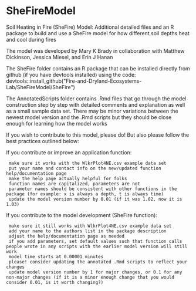 # SheFireModel
Soil Heating in Fire (SheFire) Model:  Additional detailed files and an R package to build and use a SheFire model for how different soil depths heat and cool during fires

The model was developed by Mary K Brady in collaboration with Matthew Dickinson, Jessica Miesel, and Erin J Hanan

The SheFire folder contains an R package that can be installed directly from github (if you have devtools installed) using the code: devtools::install_github("Fire-and-Dryland-Ecosystems-Lab/SheFireModel/SheFire")

The AnnotatedScripts folder contains .Rmd files that go through the model construction step by step with detailed comments and explanation as well as a small sample data set. There may be minor variations between the newest model version and the .Rmd scripts but they should be close enough for learning how the model works


If you wish to contribute to this model, please do! But also please follow the best practices outlined below:

If you contribute or improve an application function:

     make sure it works with the WlkrPlot4NE.csv example data set
     put your name and contact info on the new/updated function help/documentation page
     make the help page actually helpful for folks
     function names are capitalized, parameters are not
     parameter names should be consistent with other functions in the package (for example: x is always a depth, t is always time)
     update the model version number by 0.01 (if it was 1.02, now it is 1.03)
     
If you contribute to the model development (SheFire function):

     make sure it still works with WlkrPlot4NE.csv example data set
     add your name to the authors list in the package description 
     adjust the help/documentation page as needed
     if you add parameters, set default values such that function calls people wrote in any scripts with the earlier model version will still work
     model time starts at 0.00001 minutes
     please! consider updating the annotated .Rmd scripts to reflect your changes
     update model version number by 1 for major changes, or 0.1 for any non-major changes (if it is a minor enough change that you would consider 0.01, is it worth changing?)
